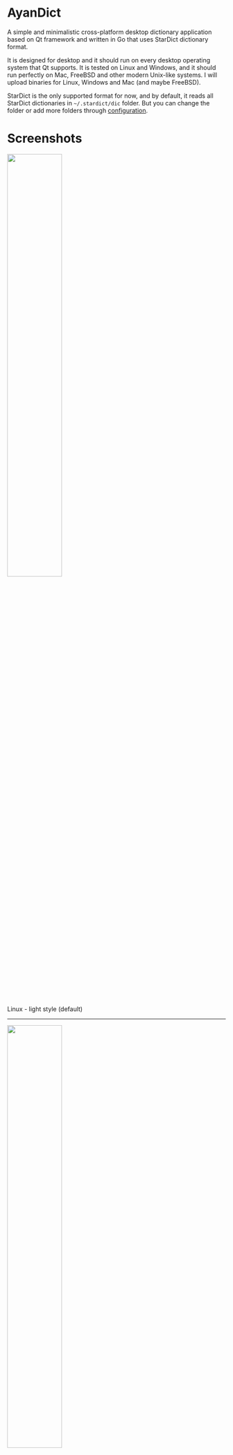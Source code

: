 # AyanDict

A simple and minimalistic cross-platform desktop dictionary application based on Qt framework and written in Go that uses StarDict dictionary format.

It is designed for desktop and it should run on every desktop operating system that Qt supports. It is tested on Linux and Windows, and it should run perfectly on Mac, FreeBSD and other modern Unix-like systems. I will upload binaries for Linux, Windows and Mac (and maybe FreeBSD).

StarDict is the only supported format for now, and by default, it reads all StarDict dictionaries in `~/.stardict/dic` folder. But you can change the folder or add more folders through [configuration](#configuration).

# Screenshots

<img src="https://raw.githubusercontent.com/wiki/ilius/ayandict/img/linux-light-wordnet.png" width="50%" height="50%"/>

Linux - light style (default)
______________________________________________________________________

<img src="https://raw.githubusercontent.com/wiki/ilius/ayandict/img/linux-dark-fa.png" width="50%" height="50%"/>

Linux - dark style (Breeze)
______________________________________________________________________

<img src="https://raw.githubusercontent.com/wiki/ilius/ayandict/img/windows-light-fa.png" width="50%" height="50%"/>

Windows - light style (default)
______________________________________________________________________

<img src="https://raw.githubusercontent.com/wiki/ilius/ayandict/img/windows-dark-wordnet.png" width="50%" height="50%"/>

Windows - dark style (Breeze)

# Configuration
To change configuration (which includes most user settings), you have to edit the config file (we do not have GUI for it, and no plan to add it, sorry!).

After you run the program, you can click on "Config" button (as seen in screenshots) and it will open the `config.toml` file in your default text editor (for TOML files).

If `config.toml` does not exist, it will be created and filled with default config.

After you modify `config.toml`, you can click on "Reload" button (next to "Config" button) and it will apply the changes (with exception of font probably).

The full path for `config.toml` file:

- Linux: `~/.config/ayandict/config.toml`
	- If `$XDG_CONFIG_HOME` is set: `$XDG_CONFIG_HOME/ayandict/config.toml`

- Windows: `C:\Users\USERNAME\AppData\Roaming\AyanDict\config.toml`
	- More accurately: `%APPDATA%\AyanDict\config.toml`

- Mac: `~/Library/Preferences/AyanDict/config.toml`

# Dictionaries
As you see in screenshots, there is a button called "Dictionaries". It opens a dialog and lets you disable, enable and change order of dictionaries.

Each dictionary has a "Symbol" which by default is the first letter of its name in curly brackets (for example `[W]` for WordNet). This symbol is shown in the list of results that is in the left side of window, as seen in screenshots. It is meant to show you which dictionary it comes from at first glance. You can change this symbol through "Dictionaries" dialog. Symbol can be empty, or be as long as you want (though it is 3 characters by default).

# Convert other Dictionary formats
You can use [PyGlossary](https://github.com/ilius/pyglossary) to convert various other formats to StarDict format and use them for this application. A [list of supported formats](https://github.com/ilius/pyglossary#supported-formats) is provided, and if you click on each format's link, it will lead you to more information about it.

# Download Dictionaries
There are tons of web pages that let you download various usable dictionaries, but here is a list I collected (feel free to open a pull request for more):

- [kaikki.org](https://kaikki.org/dictionary/index.html)
- [library.kiwix.org](https://library.kiwix.org/)
- [freedict.org](https://freedict.org/downloads/) and [@freedict/fd-dictionaries](https://github.com/freedict/fd-dictionaries)
- [@itkach/slob/wiki/Dictionaries](https://github.com/itkach/slob/wiki/Dictionaries)
- [goldendict.org](http://goldendict.org/dictionaries.php)
- [huzheng.org](http://www.huzheng.org/stardict/)
- [tuxor1337.frama.io](https://tuxor1337.frama.io/firedict/dictionaries.html)
- My repos: [@ilius/dict](https://github.com/ilius/dict) and [Persian Aryanpur in FreeDict](https://github.com/ilius/aryanpour-tei)
= [kdr2.com](https://kdr2.com/resource/stardict.html)


